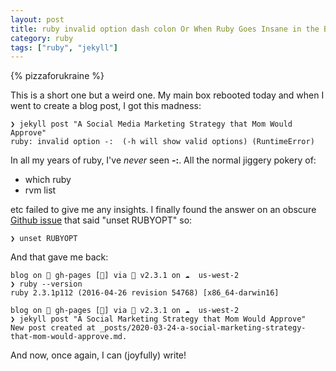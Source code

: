 ```yaml
---
layout: post
title: ruby invalid option dash colon Or When Ruby Goes Insane in the Brain
category: ruby
tags: ["ruby", "jekyll"]
---
```

{% pizzaforukraine  %}

This is a short one but a weird one.  My main box rebooted today and when I went to create a blog post, I got this madness:

    ❯ jekyll post "A Social Media Marketing Strategy that Mom Would Approve"
    ruby: invalid option -:  (-h will show valid options) (RuntimeError)

In all my years of ruby, I've *never* seen **-:**.   All the normal jiggery pokery of:

* which ruby
* rvm list

etc failed to give me any insights.  I finally found the answer on an obscure [Github issue](https://github.com/asdf-vm/asdf-ruby/issues/154) that said "unset RUBYOPT" so:

    ❯ unset RUBYOPT

And that gave me back:

    blog on  gh-pages [🤷‍] via 💎 v2.3.1 on ☁️  us-west-2 
    ❯ ruby --version
    ruby 2.3.1p112 (2016-04-26 revision 54768) [x86_64-darwin16]

    blog on  gh-pages [🤷‍] via 💎 v2.3.1 on ☁️  us-west-2 
    ❯ jekyll post "A Social Marketing Strategy that Mom Would Approve"
    New post created at _posts/2020-03-24-a-social-marketing-strategy-that-mom-would-approve.md.

And now, once again, I can (joyfully) write!
